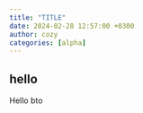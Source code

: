 ```yaml
---
title: "TITLE"
date: 2024-02-28 12:57:00 +0300
author: cozy 
categories: [alpha]
---
```


## hello

Hello bto
